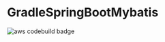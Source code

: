 # GradleSpringBootMybatis

![aws codebuild badge](https://codebuild.ap-northeast-2.amazonaws.com/badges?uuid=eyJlbmNyeXB0ZWREYXRhIjoiaUxuM3lSWlFXT1luUm9HU1REbFJiSnZ6RlM0UTFCd0FMOSs0enh1SWdGVlh4VjRxMURiT2cxNVBFNlE0b2FMRWx0OEpJMTRDbUR6WTRiV085em1CZ25ZPSIsIml2UGFyYW1ldGVyU3BlYyI6Inl5dlFWbjErSFphZmtLS08iLCJtYXRlcmlhbFNldFNlcmlhbCI6MX0%3D&branch=master)
